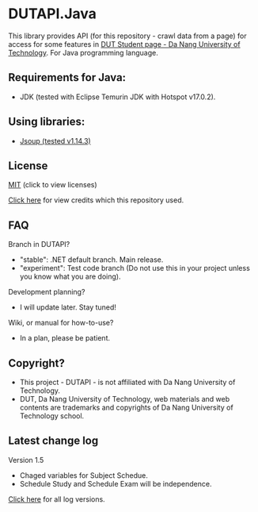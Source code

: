 # DUTAPI.Java

This library provides API (for this repository - crawl data from a page) for access for some features in [DUT Student page - Da Nang University of Technology](http://sv.dut.udn.vn). For Java programming language.

## Requirements for Java:

- JDK (tested with Eclipse Temurin JDK with Hotspot v17.0.2).

## Using libraries:

- [Jsoup (tested v1.14.3)](https://jsoup.org/)

## License

[MIT](LICENSE) (click to view licenses)

[Click here](CREDIT.md) for view credits which this repository used.

## FAQ

Branch in DUTAPI?
- "stable": .NET default branch. Main release.
- "experiment": Test code branch (Do not use this in your project unless you know what you are doing).

Development planning?
- I will update later. Stay tuned!

Wiki, or manual for how-to-use?
- In a plan, please be patient.

## Copyright?

- This project - DUTAPI - is not affiliated with Da Nang University of Technology. 
- DUT, Da Nang University of Technology, web materials and web contents are trademarks and copyrights of Da Nang University of Technology school.

## Latest change log

Version 1.5

- Chaged variables for Subject Schedue.
- Schedule Study and Schedule Exam will be independence.

[Click here](CHANGELOG.md) for all log versions.

